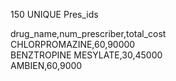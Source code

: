 150 UNIQUE Pres_ids

drug_name,num_prescriber,total_cost\
CHLORPROMAZINE,60,90000\
BENZTROPINE MESYLATE,30,45000\
AMBIEN,60,9000
